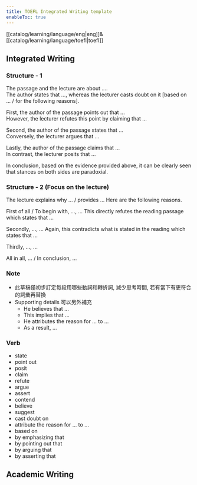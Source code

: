 ```yaml
---
title: TOEFL Integrated Writing template
enableToc: true
---
```

[[catalog/learning/language/eng|eng]]&
[[catalog/learning/language/toefl|toefl]]   

## Integrated Writing
### Structure - 1
The passage and the lecture are about ....   
The author states that ..., whereas the lecturer casts doubt on it [based on ... / for the following reasons].

First, the author of the passage points out that ...   
However, the lecturer refutes this point by claiming that ...   

Second, the author of the passage states that ...    
Conversely, the lecturer argues that ...   

Lastly, the author of the passage claims that ...    
In contrast, the lecturer posits that ...    

In conclusion, based on the evidence provided above, it can be clearly seen that stances on both sides are paradoxial.

### Structure - 2 (Focus on the lecture)
The lecture explains why ... / provides ...
Here are the following reasons.

First of all / To begin with, ..., ...
This directly refutes the reading passage which states that ...

Secondly, ..., ...
Again, this contradicts what is stated in the reading which states that ...

Thirdly, ..., ...

All in all, ... / In conclusion, ...

### Note
- 此草稿僅初步訂定每段用哪些動詞和轉折詞, 減少思考時間, 若有當下有更符合的詞彙再替換
- Supporting details 可以另外補充
  - He believes that ...
  - This implies that ...
  - He attributes the reason for ... to ...
  - As a result, ...

### Verb
- state 
- point out
- posit
- claim
- refute
- argue
- assert
- contend
- believe
- suggest
- cast doubt on
- attribute the reason for ... to ...
- based on
- by emphasizing that
- by pointing out that
- by arguing that
- by asserting that

## Academic Writing

